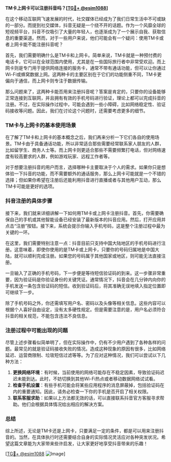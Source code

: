 **TM卡上网卡可以注册抖音吗？[[TG💪+ @esim1088](https://t.me/s/esim1088)]**

在这个移动互联网飞速发展的时代，社交媒体已经成为了我们日常生活中不可或缺的一部分。而提到社交媒体，抖音无疑是一个绕不开的话题。作为一个风靡全球的短视频平台，抖音不仅吸引了大量的年轻人，也逐渐成为了一个展示自我、获取信息的重要渠道。然而，对于一些用户来说，他们可能会有一个疑问：使用TM卡或者上网卡能不能注册抖音呢？

首先，我们需要明确什么是TM卡和上网卡。简单来说，TM卡就是一种预付费的电话卡，它可以在全球范围内使用，尤其是在一些国际旅行者中非常受欢迎。而上网卡则是专门用于提供网络连接的服务卡，通常不带有通话功能，但可以让你通过Wi-Fi或蜂窝数据上网。这两种卡的主要区别在于它们的功能侧重不同，TM卡更偏向于通信，而上网卡则专注于数据传输。

那么问题来了，这两种卡能否用来注册抖音呢？答案是肯定的，只要你的设备能够正常连接到互联网，并且拥有有效的手机号码进行验证，理论上都可以完成抖音的注册。不过，在实际操作过程中，可能会遇到一些小障碍，比如网络稳定性、验证码接收等问题。因此，我们在讨论这个问题时，还需要考虑更多的细节。

### TM卡与上网卡的基本使用场景

在了解了TM卡和上网卡的基本概念之后，我们再来分析一下它们各自的使用场景。TM卡由于具备通话功能，所以非常适合那些需要经常联系家人朋友的人群，比如留学生、商务人士等。而上网卡则更适合那些不需要频繁打电话，但对网络速度有较高要求的人群，例如游戏玩家、远程工作者等。

对于想要注册抖音的用户而言，选择哪种卡主要取决于个人的需求。如果你只是想体验一下抖音的功能，而不需要额外的通话服务，那么上网卡可能就是一个不错的选择；但如果你希望在注册后还能利用抖音进行直播或者与其他用户互动，那么TM卡可能是更好的选项。

### 抖音注册的具体步骤

接下来，我们就来详细讲解一下如何用TM卡或上网卡注册抖音。首先，你需要确保自己的手机或其他智能设备已经安装了最新版本的抖音应用。然后，打开应用并点击“注册”按钮。接下来，系统会提示你输入手机号码，这是整个注册过程中最为关键的一环。

在这里，我们需要特别注意一点：抖音目前只支持中国大陆地区的手机号码进行注册。这意味着，即使你使用的是TM卡或上网卡，只要你的号码归属地是中国大陆，就可以顺利完成注册。如果您的号码属于其他国家或地区，则可能无法直接注册。

一旦输入了正确的手机号码，下一步便是等待短信验证码的到来。这一步骤非常重要，因为验证码是你验证身份的关键凭证。通常情况下，抖音会在几分钟内向你的手机发送一条包含验证码的短信。收到验证码后，将其准确无误地填入指定位置即可继续下一步。

除了手机号码之外，你还需填写用户名、密码以及头像等相关信息。这些内容可以根据个人喜好自由设定，没有太多硬性规定。但是需要注意的是，用户名必须符合抖音的相关规范，不能包含违法不良信息。

### 注册过程中可能出现的问题

尽管上述步骤看似简单明了，但在实际操作中，仍有不少用户遇到了各种各样的问题。最常见的就是验证码接收失败的情况。造成这种现象的原因有很多，比如网络延迟、运营商限制、垃圾短信过滤等等。为了应对这种情况，我们可以尝试以下几种方法：

1. **更换网络环境**：有时候，当前使用的网络可能存在不稳定因素，导致验证码迟迟未能到达。此时，不妨切换到其他Wi-Fi热点或者移动数据网络试试看。
2. **检查手机设置**：有些手机可能会将某些应用程序的消息屏蔽掉，包括验证码在内的重要通知。因此，请务必检查一下你的手机是否开启了相关权限。
3. **联系客服求助**：如果以上方法都无效的话，可以直接联系抖音官方客服寻求帮助。他们会根据具体情况给出相应的解决方案。

### 总结

综上所述，无论是TM卡还是上网卡，只要满足一定的条件，都是可以用来注册抖音的。当然，在具体执行时还需要结合自身的实际情况灵活应对各种突发状况。希望这篇文章能为大家带来些许启发，让大家更好地享受抖音带来的乐趣！

[[TG💪+ @esim1088](https://t.me/s/esim1088) ![Image](https://i.postimg.cc/4NQfJmqS/Snipaste-2025-05-13-00-14-12.png)]
